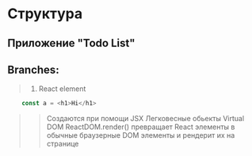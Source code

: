 # Структура 

## Приложение "Todo List"

## Branches:
> 1. React element
```js
    const a = <h1>Hi</h1>
```
>> Создаются при помощи JSX
>> Легковесные обьекты Virtual DOM
>> ReactDOM.render() превращает React элементы
>> в обычные браузерные DOM элементы и рендерит их на странице

